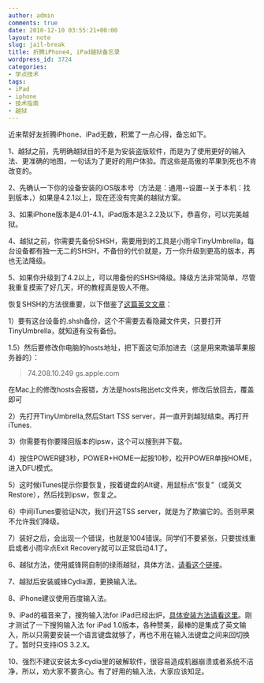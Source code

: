```yaml
---
author: admin
comments: true
date: 2010-12-10 03:55:21+00:00
layout: note
slug: jail-break
title: 折腾iPhone4, iPad越狱备忘录
wordpress_id: 3724
categories:
- 学点技术
tags:
- iPad
- iphone
- 技术指南
- 越狱
---
```


近来帮好友折腾iPhone、iPad无数，积累了一点心得，备忘如下。

1、越狱之前，先明确越狱目的不是为安装盗版软件，而是为了使用更好的输入法、更准确的地图，一句话为了更好的用户体验。而这些是高傲的苹果到死也不肯改变的。

2、先确认一下你的设备安装的iOS版本号（方法是：通用--设置--关于本机：找到版本，）如果是4.2.1以上，现在还没有完美的越狱方案。

3、如果iPhone版本是4.01-4.1，iPad版本是3.2.2及以下，恭喜你，可以完美越狱。

4、越狱之前，你需要先备份SHSH，需要用到的工具是小雨伞TinyUmbrella，每台设备都有独一无二的SHSH，不备份的代价就是，万一你升级到更高的版本，再也无法降级。

5、如果你升级到了4.2以上，可以用备份的SHSH降级。降级方法非常简单，尽管我重复摸索了好几天，坏的教程真是毁人不倦。

恢复SHSH的方法很重要，以下借鉴了[这篇英文文章](http://www.dkszone.net/downgrade-ios-4-2-1-4-1-iphone-43gs3g-ipod-touch-ipad)：

1）要有这台设备的.shsh备份，这个不需要去看隐藏文件夹，只要打开TinyUmbrella，就知道有没有备份。

1.5）然后要修改你电脑的hosts地址，把下面这句添加进去（这是用来欺骗苹果服务器的）：



<blockquote>74.208.10.249 gs.apple.com</blockquote>



在Mac上的修改hosts会报错，方法是hosts拖出etc文件夹，修改后放回去，覆盖即可

2）先打开TinyUmbrella,然后Start TSS server，并一直开到越狱结束。再打开iTunes.

3）你需要有你要降回版本的ipsw，这个可以搜到并下载。

4）按住POWER键3秒，POWER+HOME一起按10秒，松开POWER单按HOME，进入DFU模式。

5）这时候iTunes提示你要恢复，按着键盘的Alt键，用鼠标点“恢复”（或英文Restore），然后找到ipsw，恢复之。

6）中间iTunes要验证N次，我们开这TSS server，就是为了欺骗它的。否则苹果不允许我们降级。

7）装好之后，会出现一个错误，也就是1004错误。同学们不要紧张，只要拔线重启或者小雨伞点Exit Recovery就可以正常启动4.1了。


6、越狱方法，使用威锋网自制的绿雨越狱，具体方法，[请看这个链接](http://bbs.weiphone.com/read-htm-tid-1213345-page-1.html)。

7、越狱后安装威锋Cydia源，更换输入法。

8、iPhone建议使用百度输入法。

9、iPad的福音来了，搜狗输入法for iPad已经出炉，[具体安装方法请看这里](http://apple.zone.it.sohu.com/forums/thread-4248639-1-1.html)。刚才测试了一下搜狗输入法 for iPad 1.0版本，各种赞美，最棒的是集成了英文输入，所以只需要安装一个语言键盘就够了，再也不用在输入法键盘之间来回切换了。暂时只支持iOS 3.2.X。

10、强烈不建议安装太多cydia里的破解软件，很容易造成机器崩溃或者系统不洁净，所以，劝大家不要贪心。有了好用的输入法，大家应该知足。
